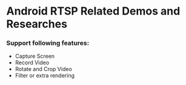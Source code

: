 # Android RTSP Related Demos and Researches

### **Support following features:**

 - Capture Screen
 - Record Video
 - Rotate and Crop Video
 - Filter or extra rendering
